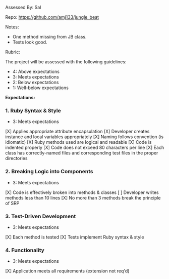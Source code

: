 Assessed By: Sal

Repo: https://github.com/amj133/jungle_beat

Notes:

* One method missing from JB class.
* Tests look good.

Rubric:


The project will be assessed with the following guidelines:

* 4: Above expectations
* 3: Meets expectations
* 2: Below expectations
* 1: Well-below expectations

**Expectations:**

### 1. Ruby Syntax & Style

* 3: Meets expectations

[X] Applies appropriate attribute encapsulation
[X] Developer creates instance and local variables appropriately
[X] Naming follows convention (is idiomatic)
[X] Ruby methods used are logical and readable
[X] Code is indented properly
[X] Code does not exceed 80 characters per line
[X] Each class has correctly-named files and corresponding test files in the proper directories

### 2. Breaking Logic into Components

* 3: Meets expectations

[X] Code is effectively broken into methods & classes
[ ] Developer writes methods less than 10 lines
[X] No more than 3 methods break the principle of SRP

### 3. Test-Driven Development

* 3: Meets expectations

[X] Each method is tested
[X] Tests implement Ruby syntax & style


### 4. Functionality

* 3: Meets expectations

[X] Application meets all requirements (extension not req'd)
